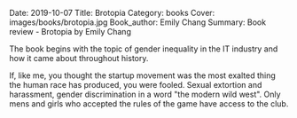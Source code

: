 Date: 2019-10-07
Title: Brotopia
Category: books
Cover: images/books/brotopia.jpg
Book_author: Emily Chang
Summary: Book review - Brotopia by Emily Chang

The book begins with the topic of gender inequality in the IT industry and how it came about throughout history.

If, like me, you thought the startup movement was the most exalted thing the human race has produced, you were fooled. Sexual extortion and harassment, gender discrimination in a word "the modern wild west". Only mens and girls who accepted the rules of the game have access to the club.